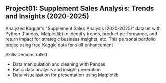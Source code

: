 ## Project01: Supplement Sales Analysis: Trends and Insights (2020-2025)
Analyzed Kaggle's "Supplement Sales Analysis (2020-2025)" dataset with Python (Pandas, Matplotlib) to identify trends, product performance, and return impact for strategic business insights, etc. This personal portfolio projec using free Kaggle data for skill enhancement

Skills Demonstrated:
- Data manipulation and cleaning with Pandas
- Basic data analysis and insight generation
- Data visualization for presentation using Matplotlib
